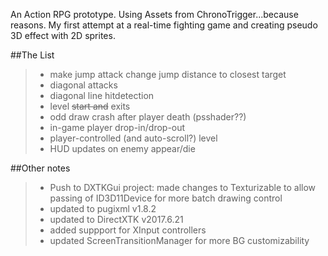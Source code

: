 An Action RPG prototype. Using Assets from ChronoTrigger...because reasons.
My first attempt at a real-time fighting game and creating pseudo 3D effect with 2D sprites.

##The List
>- make jump attack change jump distance to closest target
>- diagonal attacks
>- diagonal line hitdetection
>- level ~~start and~~ exits
>- odd draw crash after player death (psshader??)
>- in-game player drop-in/drop-out
>- player-controlled (and auto-scroll?) level
>- HUD updates on enemy appear/die


##Other notes
>- Push to DXTKGui project: made changes to Texturizable to allow passing of ID3D11Device for more batch drawing control
>- updated to pugixml v1.8.2
>- updated to DirectXTK v2017.6.21
>- added suppport for XInput controllers
>- updated ScreenTransitionManager for more BG customizability
